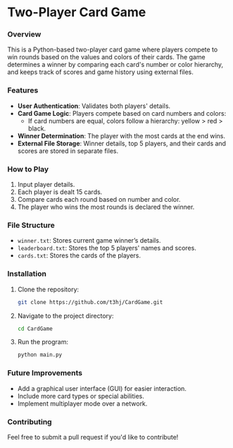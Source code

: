 # Two-Player Card Game

### Overview
This is a Python-based two-player card game where players compete to win rounds based on the values and colors of their cards. The game determines a winner by comparing each card's number or color hierarchy, and keeps track of scores and game history using external files.

### Features
- **User Authentication**: Validates both players' details.
- **Card Game Logic**: Players compete based on card numbers and colors:
  - If card numbers are equal, colors follow a hierarchy: yellow > red > black.
- **Winner Determination**: The player with the most cards at the end wins.
- **External File Storage**: Winner details, top 5 players, and their cards and scores are stored in separate files.

### How to Play
1. Input player details.
2. Each player is dealt 15 cards.
3. Compare cards each round based on number and color.
4. The player who wins the most rounds is declared the winner.

### File Structure
- `winner.txt`: Stores current game winner’s details.
- `leaderboard.txt`: Stores the top 5 players' names and scores.
- `cards.txt`: Stores the cards of the players.

### Installation
1. Clone the repository:
   ```bash
   git clone https://github.com/t3hj/CardGame.git
   ```
2. Navigate to the project directory:
   ```bash
   cd CardGame
   ```
3. Run the program:
   ```bash
   python main.py
   ```

### Future Improvements
- Add a graphical user interface (GUI) for easier interaction.
- Include more card types or special abilities.
- Implement multiplayer mode over a network.

### Contributing
Feel free to submit a pull request if you'd like to contribute!
